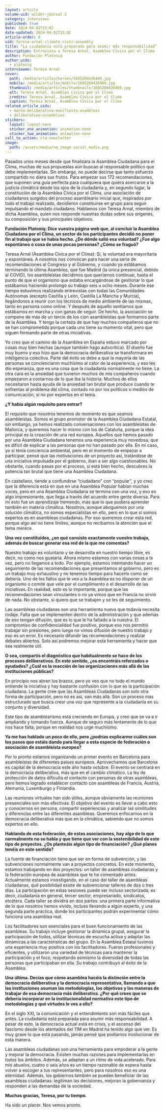```yaml
---
layout: article
volume-uid: wilder-journal-2
category: interviews
published: true
date: 2024-04-02T15:02
date-updated: 2024-04-02T15:02
article-order: 8
uid: teresa-arnal-climate-civic-assembly
title: “La ciudadanía está preparada para asumir más responsabilidad”
description: Entrevista a Teresa Arnal, Asamblea Cívica por el Clima
author: Fundación Platoniq
author_uids:
  - platoniq
interviewee: Teresa Arnal
cover:
  path: /media/articles/heroes/1605204436469.jpg
  mobile: /media/articles/mobile/1605204436469.jpg
  thumbnail: /media/articles/thumbnails/1605204436469.jpg
  alt: Teresa Arnal, Asamblea Cívica por el Clima
  credits: Teresa Arnal, Asamblea Cívica por el Clima
  caption: Teresa Arnal, Asamblea Cívica por el Clima
related_article_uids:
  - marea-deliberativa-manifiesto-asambleas
  - deliberative-assemblies
stickers:
  layout: layout-none
  sticker_one_animation: animation-none
  sticker_two_animation: animation-none
call_to_action: cta-newsletter
image:
  path: /assets/media/no_image-social_media.png
---
```

Pasados unos meses desde que finalizara la Asamblea Ciudadana para el Clima, muchas de sus propuestas aún buscan al responsable político que debe implementarlas. Sin embargo, no puede decirse que tanto esfuerzo compartido no diera sus frutos. Para empezar sus 172 recomendaciones, que suponen una guía perfecta para cualquiera que quiera acercarse a la justicia climática desde los ojos de la ciudadanía y, en segundo lugar, la constitución de la Asamblea Cívica por el Clima, una asociación de ciudadanos surgidos del proceso asambleario inicial que, inspirados por todo el trabajo realizado, decidieron constituirse en grupo para seguir impulsando el mandato ciudadano. Hablamos con Teresa Arnal, miembro de dicha Asamblea, quien nos responde nuestras dudas sobre sus orígenes, su composición y sus principales objetivos.

**Fundación Platoniq: Dice vuestra página web que, al concluir la Asamblea Ciudadana por el Clima, un sector de los participantes decidió no poner fin al trabajo que se había hecho. ¿De dónde salió esa voluntad? ¿Fue algo espontáneo o cosa de unas pocas personas? ¿Cómo se fraguó?** 

Teresa Arnal (Asamblea Cívica por el Clima): Sí, la voluntad era mayoritaria y espontánea. A nosotros nos convocan para hacer una serie de recomendaciones al Congreso y al Gobierno, y cuando ya estábamos terminando la última Asamblea, que fue Madrid (la única presencial, debido al COVID), los asambleístas decidimos que queríamos continuar, hasta el punto de que el organismo que estaba encargándose de gestionar lo que estábamos haciendo prolongó su trabajo seis u ocho meses. Durante ese tiempo estuvimos realizando entrevistas con todas las Comunidades Autónomas (excepto Castilla y León, Castilla La Mancha y Murcia), llegándonos a reunir con los técnicos de medio ambiente de las mismas, tanto en persona como online. Y después de aquello sentíamos que estábamos en marcha y con ganas de seguir. De hecho, la asociación se compone de más de un tercio de los cien asambleístas que formamos parte de la Asamblea. Y tengo la certeza de que hay muchos compañeros que no se han comprometido porque cada uno tiene su momento vital, pero que siguen formando parte de otras iniciativas. 

Yo creo que el camino de la Asamblea en España estuvo marcado por cosas muy bien hechas (aunque también hago autocrítica). El diseño fue muy bueno y eso hizo que la democracia deliberativa se transformara en inteligencia colectiva. Parte del éxito se debe a que la mayoría de las personas se concienciaron muchísimo al calor de la experiencia, y eso les dio esperanza, que es una cosa que la ciudadanía normalmente no tiene. La otra cara es la ansiedad que tuvieron muchos de mis compañeros cuando empezaron a contarnos de lo que iba la historia. Muchos de ellos necesitaron hasta ayuda de la ansiedad tan brutal que produce cuando te enfrentas al problema del clima, contado no por los políticos o medios de comunicación, si no por expertos en el tema.

**¿Y había algún requisito para entrar?** 

El requisito que nosotros tenemos de momento es que seamos asambleístas. Somos el grupo promotor de la Asamblea Ciudadana Estatal, sin embargo, ya hemos realizado conversaciones con los asambleístas de Mallorca, y queremos hacer lo mismo con los de Cataluña, porque la idea principal es la creación de una red europea. Aquellos que hemos pasado por una Asamblea Ciudadana tenemos una experiencia muy novedosa, que es difícil de explicar a las personas que no han pasado por ella. En mi caso, yo sí tenía conciencia ambiental, pero en el momento de empezar a participar, pensé que las motivaciones de un proyecto así, tratándose de una iniciativa impulsada por el gobierno, iban a ser algo cuestionables. No obstante, cuando pasas por el proceso, si está bien hecho, descubres la potencia tan brutal que tiene una Asamblea Ciudadana. 

En castellano, tiende a confundirse “ciudadano” con “popular”, y yo creo que la diferencia está en que en una Asamblea Popular hablan muchas voces, pero en una Asamblea Ciudadana se termina con una voz, y eso es algo impresionante, que llega a través del acuerdo entre gente diversa. Para mí esto fue un aprendizaje tremendo, más que lo que pudiera aprender también en materia climática. Nosotros, aunque aboguemos por una solución climática, no somos especialistas en ello, pero en lo que sí somos expertos es en asambleas ciudadanas. Por eso queremos crear esta red, porque algo así no tiene límites, aunque no recibamos la atención que el tema merece. 

**Una vez constituidos, ¿en qué consiste exactamente vuestro trabajo, además de buscar generar esa red de la que me comentas?**

Nuestro trabajo es voluntario y se desarrolla en nuestro tiempo libre, es decir, no como nos gustaría. Ahora mismo estamos con varias cosas a la vez, pero no llegamos a todo. Por ejemplo, estamos intentando hacer un seguimiento de las recomendaciones que presentamos al gobierno, pero es un trabajo muy exhaustivo y no tenemos tiempo para hacerlo como se debería. Uno de los fallos que le veo a la Asamblea es no disponer de un organismo o comité que vele por el cumplimiento o el desarrollo de las iniciativas. En realidad, esto es lo importante, porque que las recomendaciones sean vinculantes o no ya vimos que en Francia no sirvió de nada. No obstante, sí quiero que se trabajen y se les dé seguimiento. 

Las asambleas ciudadanas son una herramienta nueva que todavía necesita rodaje. Falta que se implementen dentro de la administración y que además de eso tengan difusión, que es lo que le ha faltado a la nuestra. El compromiso de confidencialidad fue positivo, porque eso nos permitió trabajar sin presiones, pero luego no vimos difusión de nuestro trabajo y eso es un error. Es necesario difundir las recomendaciones y realizar debates abiertos. Solo así podremos mejorar esta herramienta y hacer que sea realmente útil. 

**O sea, compartís el diagnóstico que habitualmente se hace de los procesos deliberativos. En este sentido, ¿os encontráis reforzados o ayudados? ¿Cuál es la reacción de las organizaciones más allá de las instituciones públicas?** 

En principio nos abren los brazos, pero yo veo que no todo el mundo entiende la iniciativa y hay bastante confusión con lo que es la participación ciudadana. La gente cree que las Asambleas Ciudadanas son solo otra forma de participación, pero no es así, van más allá. Son un proceso más estructurado que busca crear una voz que represente a la ciudadanía en su conjunto y diversidad.

Este tipo de asamblearismo está creciendo en Europa, y creo que se va a ir ampliando y tomando fuerza. Aunque de seguro más lentamente de lo que nos hace falta, porque en realidad nos urge muchísimo. 

**Ya me has hablado un poco de ello, pero ¿podrías explicarme cuáles son los pasos que estáis dando para llegar a esta especie de federación o asociación de asambleísta europea?** 

Por lo pronto estamos organizando un primer evento en Barcelona para asambleístas de diferentes países europeos. Aprovechamos que Barcelona es capital de la democracia este año hasta octubre. El evento se centrará en la democracia deliberativa, más que en el cambio climático. La ley de protección de datos dificulta el contacto con personas de otras asambleas, pero hemos logrado establecer contacto con asambleas de Francia, Austria, Alemania, Luxemburgo y Finlandia.

Las reuniones virtuales han sido útiles, aunque obviamente las reuniones presenciales son más efectivas. El objetivo del evento es llevar a cabo esto y conocernos en persona, compartir experiencias y analizar las similitudes y diferencias entre las diferentes asambleas. Queremos enfocarnos en la democracia deliberativa más que en la climática, sabiendo que no somos expertos en ello. 

**Hablando de esta federación, de estas asociaciones, hay algo de lo que normalmente no se habla y que tiene que ver con la sostenibilidad de este tipo de proyectos. ¿Os planteáis algún tipo de financiación? ¿Qué planes tenéis en este sentido?** 

La fuente de financiación tiene que ser en forma de subvención, y las subvenciones normalmente van a proyectos concretos. En este momento, estamos trabajando en dos proyectos: un taller de asambleas ciudadanas y la federación europea de asambleas que te he comentado antes. Actualmente estamos investigando, en el caso del taller de asambleas ciudadanas, qué posibilidad existe de subvencionar talleres de dos o tres días. La participación en estas sesiones puede ser incluso sectorizada, es decir, ciudadanía en general, tercer sector, empresariado, sindicatos, etcétera. Cada taller se dividirá en dos partes: una primera parte informativa de lo que nosotros hemos vivido, incluso llevando a algún experto, y una segunda parte práctica, donde los participantes podrán experimentar cómo funciona una asamblea real. 

Los facilitadores son esenciales para el buen funcionamiento de las asambleas. Su trabajo incluye gestionar la dinámica grupal, asegurar la participación de todos, utilizar técnicas de escucha activa y adaptar las dinámicas a las características del grupo. En la Asamblea Estatal tuvimos una experiencia muy positiva con los facilitadores. Fueron profesionales y eficientes, y utilizaron una variedad de técnicas para mantener la participación y el foco, respetando asimismo la diversidad de todas las personas que participaban en ella. Su trabajo contribuyó al éxito de la Asamblea.

**Una última. Decías que cómo asamblea hacéis la distinción entre la democracia deliberativa y la democracia representativa, llamando a que las instituciones asuman las metodologías, los objetivos y las maneras de trabajar de esa democracia más deliberativa. ¿Por qué crees que se debería incorporar en la institucionalidad normativa este tipo de metodologías y qué virtudes le ves a ello?** 

En el siglo XXI, la comunicación y el entendimiento son más fáciles que antes. La ciudadanía está preparada para asumir más responsabilidad. A pesar de esto, la democracia actual está en crisis, y el ascenso del fascismo desde los atentados del 11M en Madrid ha tenido algo que ver. Es muy grave lo que está pasando, jamás pensé que podíamos involucionar de esta manera.

Las asambleas ciudadanas son una herramienta para empoderar a la gente y mejorar la democracia. Existen muchas razones para implementarlas en todos los ámbitos. Además, se adaptan a un ritmo de vida acelerado. Para mis abuelos, cuatro o seis años es un tiempo razonable de espera hasta volver a escoger a tus representantes, pero para nosotros eso es una eternidad. Además, los gobiernos también se pueden beneficiar de las asambleas ciudadanas: legitiman las decisiones, mejoran la gobernanza y responden a las demandas de la sociedad. 

**Muchas gracias, Teresa, por tu tiempo.**

Ha sido un placer. Nos vemos pronto.
